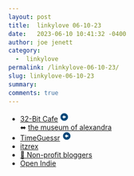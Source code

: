 ```yaml
---
layout: post
title:  linkylove 06-10-23
date:   2023-06-10 10:41:32 -0400
author: joe jenett
category:
  -  linkylove
permalink: /linkylove-06-10-23/
slug: linkylove-06-10-23
summary: 
comments: true
---
```

<ul class="linkylove">
	<li><a title="32-Bit Cafe" href="https://32bit.cafe/">32-Bit Cafe</a> <a class="normaltext" title="source" href="https://indieweb.social/@accordionpolar"><img src="/images/left-arrow.png" alt="" width="18"></a><br>⬌ <a title="the museum of alexandra" href="https://xandra.cc/">the museum of alexandra</a></li>
	<li><a title="TimeGuessr" href="https://timeguessr.com/">TimeGuessr</a> <a class="normaltext" title="source" href="https://waxy.org/2023/05/timeguessr/"><img src="/images/left-arrow.png" alt="" width="18"></a></li>
	<li><a title="itzrex" href="https://itzrex.neocities.org/">itzrex</a></li>
	<li><a title="GitHub - uxai/non-profit-bloggers: A repository of blogs by bloggers who blog for the joy of writing." href="https://github.com/uxai/non-profit-bloggers/">💜 Non-profit bloggers</a></li>
	<li><a title="Open Indie" href="https://blog.erlend.sh/">Open Indie</a></li>
</ul>
<a href="https://brid.gy/publish/mastodon"></a>